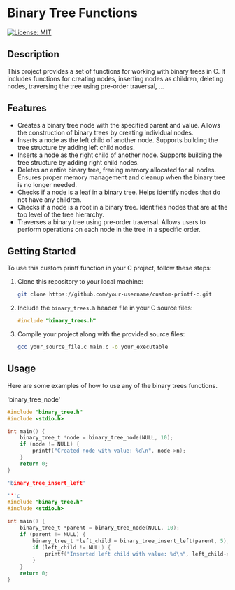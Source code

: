 # Binary Tree Functions

[![License: MIT](https://img.shields.io/badge/License-MIT-yellow.svg)](https://opensource.org/licenses/MIT)

## Description
This project provides a set of functions for working with binary trees in C. It includes functions for creating nodes, inserting nodes as children, deleting nodes, traversing the tree using pre-order traversal, ...

## Features
- Creates a binary tree node with the specified parent and value. Allows the construction of binary trees by creating individual nodes.
- Inserts a node as the left child of another node. Supports building the tree structure by adding left child nodes.
- Inserts a node as the right child of another node. Supports building the tree structure by adding right child nodes.
- Deletes an entire binary tree, freeing memory allocated for all nodes. Ensures proper memory management and cleanup when the binary tree is no longer needed.
- Checks if a node is a leaf in a binary tree. Helps identify nodes that do not have any children.
- Checks if a node is a root in a binary tree. Identifies nodes that are at the top level of the tree hierarchy.
- Traverses a binary tree using pre-order traversal. Allows users to perform operations on each node in the tree in a specific order.

## Getting Started

To use this custom printf function in your C project, follow these steps:

1. Clone this repository to your local machine:

    ```bash
    git clone https://github.com/your-username/custom-printf-c.git
    ```

2. Include the `binary_trees.h` header file in your C source files:

    ```c
    #include "binary_trees.h"
    ```

3. Compile your project along with the provided source files:

    ```bash
    gcc your_source_file.c main.c -o your_executable
    ```

## Usage

Here are some examples of how to use any of the binary trees functions.

'binary_tree_node'

```c
#include "binary_tree.h"
#include <stdio.h>

int main() {
    binary_tree_t *node = binary_tree_node(NULL, 10);
    if (node != NULL) {
        printf("Created node with value: %d\n", node->n);
    }
    return 0;
}

'binary_tree_insert_left'

'''c
#include "binary_tree.h"
#include <stdio.h>

int main() {
    binary_tree_t *parent = binary_tree_node(NULL, 10);
    if (parent != NULL) {
        binary_tree_t *left_child = binary_tree_insert_left(parent, 5);
        if (left_child != NULL) {
            printf("Inserted left child with value: %d\n", left_child->n);
        }
    }
    return 0;
}
